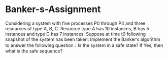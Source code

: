 # Banker-s-Assignment
Considering a system with five processes P0 through P4 and three resources of type A, B, C. Resource type A has 10 instances, B has 5 instances and type C has 7 instances. Suppose at time t0 following snapshot of the system has been taken:     Implement the Banker’s algorithm to answer the following question：Is the system in a safe state? If Yes, then what is the safe sequence?
